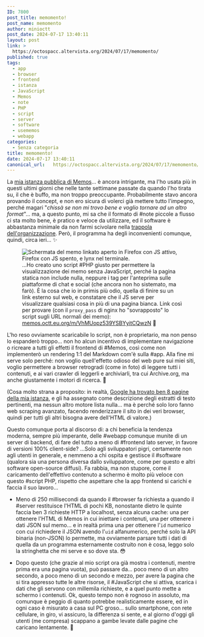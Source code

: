 ```yaml
---
ID: 7800
post_title: memomento!
post_name: memomento
author: minioctt
post_date: 2024-07-17 13:40:11
layout: post
link: >
  https://octospacc.altervista.org/2024/07/17/memomento/
published: true
tags:
  - app
  - browser
  - frontend
  - istanza
  - JavaScript
  - Memos
  - note
  - PHP
  - script
  - server
  - software
  - usememos
  - webapp
categories:
  - Senza categoria
title: memomento!
date: 2024-07-17 13:40:11
canonical_url:   https://octospacc.altervista.org/2024/07/17/memomento/
---
```

<!-- wp:paragraph -->
<p>La <a href="2024/06/03/memocto-momentocto/">mia istanza pubblica di Memos</a>... è ancora intrigante, ma l'ho usata più in questi ultimi giorni che nelle tante settimane passate da quando l'ho tirata su, il che è buffo, ma non troppo preoccupante. Probabilmente stavo ancora provando il concept, e non ero sicura di volerci già mettere tutto l'impegno, perché magari "<em>chissà se non mi trovo bene e voglio tornare ad un altro format</em>"... ma, a questo punto, mi sa che il formato di #note piccole a flusso ci sta molto bene, è pratico e veloce da utilizzare, ed il software è abbastanza minimale da non farmi scivolare nella <a href="2024/05/29/la-mia-wiki-nelle-pareti/">trappola dell'organizzazione</a>. Però, il programma ha degli inconvenienti comunque, quindi, circa ieri... ✨️</p>
<!-- /wp:paragraph -->

<!-- wp:paragraph -->
<p></p>
<!-- /wp:paragraph -->

<!-- wp:image {"id":7801,"sizeSlug":"large","linkDestination":"none"} -->
<figure class="wp-block-image size-large"><img src="{{site.cdnurl}}/assets/uploads/2024/07/image-5-960x526.png" alt="Schermata del memo linkato aperto in Firefox con JS attivo, Firefox con JS spento, e lynx nel terminale." class="wp-image-7801"/><figcaption class="wp-element-caption">...Ho creato uno script #PHP giusto per permettere la visualizzazione dei memo senza JavaScript, perché la pagina statica non include nulla, neppure i tag per l'anteprima sulle piattaforme di chat e social (che ancora non ho sistemato, ma farò). È la cosa che io in primis più odio, quella di finire su un link esterno sul web, e constatare che il JS serve per visualizzare qualsiasi cosa in più di una pagina bianca. Link così per provare (con il <code>proxy_pass</code> di nginx ho "sovrapposto" lo script sugli URL normali dei memo): <a href="https://memos.octt.eu.org/m/VhMUopz539YSBYyitCQwzN">memos.octt.eu.org/m/VhMUopz539YSBYyitCQwzN</a> 🎳️</figcaption></figure>
<!-- /wp:image -->

<!-- wp:paragraph -->
<p></p>
<!-- /wp:paragraph -->

<!-- wp:paragraph -->
<p>L'ho reso ovviamente scaricabile lo script, non è proprietario, ma non penso lo espanderò troppo... non ho alcun incentivo di implementare navigazione o ricreare a tutti gli effetti il frontend di #Memos, così come non implementerò un rendering 1:1 del Markdown com'è sulla #app. Alla fine mi serve solo perché: non voglio quell'effetto odioso del web pure sui miei siti, voglio permettere a browser retrogradi (come in foto) di leggere tutti i contenuti, e ai vari crawler di leggerli e archiviarli, tra cui Archive.org, ma anche giustamente i motori di ricerca. 👑️</p>
<!-- /wp:paragraph -->

<!-- wp:paragraph -->
<p>(Cosa molto strana a proposito: in realtà, <a href="https://web.archive.org/web/20240717111008/https://www.google.com/search?q=site%3Amemos.octt.eu.org">Google ha trovato ben 8 pagine della mia istanza</a>, e gli ha assegnato come descrizione degli estratti di testo pertinenti, ma nessun altro motore lista nulla... ma è perché solo loro fanno web scraping avanzato, facendo renderizzare il sito in dei veri browser, quindi per tutti gli altri bisogna avere dell'HTML di valore.)</p>
<!-- /wp:paragraph -->

<!-- wp:paragraph -->
<p>Questo comunque porta al discorso di: a chi beneficia la tendenza moderna, sempre più imperante, delle #webapp comunque munite di un server di backend, di fare del tutto a meno di #frontend lato server, in favore di versioni 100% client-side? ...Solo agli sviluppatori pigri, certamente non agli utenti in generale, e nemmeno a chi ospita e gestisce il #software (qualora sia una persona diversa dallo sviluppatore, come per questo e altri software open-source diffusi). Fa rabbia, ma non stupore, come il caricamento dell'effettivo contenuto a schermo è molto più veloce con questo #script PHP, rispetto che aspettare che la app frontend si carichi e faccia il suo lavoro...</p>
<!-- /wp:paragraph -->

<!-- wp:list -->
<ul><!-- wp:list-item -->
<li>Meno di 250 millisecondi da quando il #browser fa richiesta a quando il #server restituisce l'HTML di pochi KB, nonostante dietro le quinte faccia ben 3 richieste HTTP a localhost, senza alcuna cache: una per ottenere l'HTML di Memos in cui iniettare i contenuti, una per ottenere i dati JSON sul memo... e in realtà prima una per ottenere l'<code>id</code> numerico con cui richiedere il JSON avendo l'<code>uid</code> alfanumerico, perché solo la API binaria (non-JSON) lo permette, ma ovviamente parsare tutti i dati di quella da un programma esternamente costruito non è cosa, leggo solo la stringhetta che mi serve e so dove sta. 😳️</li>
<!-- /wp:list-item --></ul>
<!-- /wp:list -->

<!-- wp:list -->
<ul><!-- wp:list-item -->
<li>Dopo questo (che grazie al mio script ora già mostra i contenuti, mentre prima era una pagina vuota), può passare da... poco meno di un altro secondo, a poco meno di un secondo e mezzo, per avere la pagina che si tira appresso tutte le altre risorse, il #JavaScript che si attiva, scarica i dati che gli servono con millemila richieste, e a quel punto mette a schermo i contenuti. Ok, questo tempo non è rognoso in assoluto, ma comunque è peggio di quanto potrebbe realisticamente essere, ed in ogni caso è misurato a casa sul PC groso... sullo smartphone, con rete cellulare, in giro, vi assicuro, la differenza si sente, e al giorno d'oggi gli utenti (me compresa) scappano a gambe levate dalle pagine che caricano lentamente. 💩️</li>
<!-- /wp:list-item --></ul>
<!-- /wp:list -->